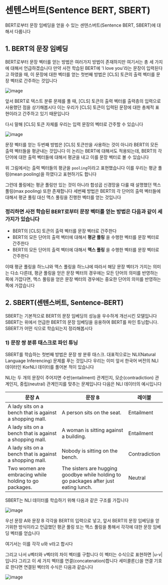 # 센텐스버트(Sentence BERT, SBERT)

BERT로부터 문장 임베딩을 얻을 수 있는 센텐스버트(Sentence BERT, SBERT)에 대해서 다룹니다

## 1. BERT의 문장 임베딩

BERT로부터 문장 벡터를 얻는 방법은 여러가지 방법이 존재하지만 여기서는 총 세 가지에 대해서 언급하겠습니다 만약 사전 학습된 BERT에 'I love you'라는 문장이 입력된다고 하였을 때, 이 문장에 대한 벡터를 얻는 첫번째 방법은 [CLS] 토큰의 출력 벡터를 문장 벡터로 간주하는 것입니다

![image](https://user-images.githubusercontent.com/80239748/147358760-8fb0b4a1-e3fc-4c1d-8b33-5cc486ed211c.png)

앞서 BERT로 텍스트 분류 문제를 풀 때, [CLS] 토큰의 출력 벡터를 출력층의 입력으로 사용했던 점을 상기해봅시다
이는 우리가 [CLS] 토큰이 입력된 문장에 대한 총체적 표현이라고 간주하고 있기 때문입니다

다시 말해 [CLS] 토큰 자체를 우리는 입력 문장의 벡터로 간주할 수 있습니다

![image](https://user-images.githubusercontent.com/80239748/147358783-58967f20-3d81-48ff-b92a-c674cdcdbd22.png)

문장 벡터를 얻는 두번째 방법은 [CLS] 토큰만을 사용하는 것이 아니라 BERT의 모든 출력 벡터들을 평균내는 것입니다 이 논리는 BERT에 대해서도 적용되는데, BERT의 각 단어에 대한 출력 벡터들에 대해서 평균을 내고 이를 문장 벡터로 볼 수 있습니다

위 그림에서는 출력 벡터들의 평균을 `pooling`이라고 표현했습니다 이를 우리는 평균 풀링(mean pooling)을 하였다고 표현하기도 합니다

그런데 풀링에는 평균 풀링만 있는 것이 아니라 합성곱 신경망을 다룰 때 설명했던 맥스 풀링(max pooling) 또한 존재합니다 세번째 방법은 BERT의 각 단어의 출력 벡터들에 대해서 평균 풀링 대신 맥스 풀링을 진행한 벡터를 얻는 것입니다

### 정리하면 사전 학습된 BERT로부터 문장 벡터를 얻는 방법은 다음과 같이 세 가지가 있습니다

* BERT의 [CLS] 토큰의 출력 벡터를 문장 벡터로 간주한다
* BERT의 모든 단어의 출력 벡터에 대해서 **평균 풀링** 을 수행한 벡터를 문장 벡터로 간주한다
* BERT의 모든 단어의 출력 벡터에 대해서 **맥스 풀링** 을 수행한 벡터를 문장 벡터로 간주한다

이때 평균 풀링을 하느냐와 맥스 풀링을 하느냐에 따라서 해당 문장 벡터가 가지는 의미는 다소 다른데, 평균 풀링을 얻은 문장 벡터의 경우에는 모든 단어의 의미를 반영하는 쪽에 가깝다면, 맥스 풀링을 얻은 문장 벡터의 경우에는 중요한 단어의 의미를 반영하는 쪽에 가깝습니다

## 2. SBERT(센텐스버트, Sentence-BERT)

SBERT는 기본적으로 BERT의 문장 임베딩의 성능을 우수하게 개선시킨 모델입니다 SBERT는 위에서 언급한 BERT의 문장 임베딩을 응용하여 BERT를 파인 튜닝합니다. SBERT가 어떤 식으로 학습되는지 정리해봅시다

### 1) 문장 쌍 분류 태스크로 파인 튜닝

SBERT를 학습하는 첫번째 방법은 문장 쌍 분류 태스크. 대표적으로는 NLI(Natural Language Inferencing) 문제를 푸는 것입니다 우리는 이미 앞서 한국어 버전의 NLI 데이터인 KorNLI 데이터를 풀어본 적이 있습니다

NLI는 두 개의 문장이 주어지면 수반(entailment) 관계인지, 모순(contradiction) 관계인지, 중립(neutral) 관계인지를 맞추는 문제입니다 다음은 NLI 데이터의 예시입니다

|문장 A|문장 B|레이블|
|----|----|----|
|A lady sits on a bench that is against a shopping mall.|A person sits on the seat.|Entailment|
|A lady sits on a bench that is against a shopping mall.|A woman is sitting against a building.|Entailment|
|A lady sits on a bench that is against a shopping mall.|Nobody is sitting on the bench.|Contradiction|
|Two women are embracing while holding to go packages.|The sisters are hugging goodbye while holding to go packages after just eating lunch.|Neutral|

SBERT는 NLI 데이터를 학습하기 위해 다음과 같은 구조를 가집니다

![image](https://user-images.githubusercontent.com/80239748/147378745-382e4f94-dbdf-4cf1-9e37-adf70cd96e9f.png)

우선 문장 A와 문장 B 각각을 BERT의 입력으로 넣고, 앞서 BERT의 문장 임베딩을 얻기위한 방식이라고 언급했던 평균 풀링 또는 맥스 풀링을 통해서 각각에 대한 문장 임베딩 벡터를 얻습니다

여기서는 이를 각각 u와 v라고 합시다

그리고 나서 u벡터와 v벡터의 차이 벡터를 구합니다 이 벡터는 수식으로 표현하면 |u-v|입니다 그리고 이 세 가지 벡터를 연결(concatenation)합니다 세미콜론(;)을 연결 기호로 한다면 연결된 벡터의 수식은 다음과 같습니다

![image](https://user-images.githubusercontent.com/80239748/147378764-5b7ac608-20bb-4851-af9d-2d9cf7140463.png)
